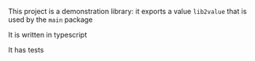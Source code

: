 This project is a demonstration library: it exports a value `lib2value` that is used by the `main` package

It is written in typescript

It has tests
